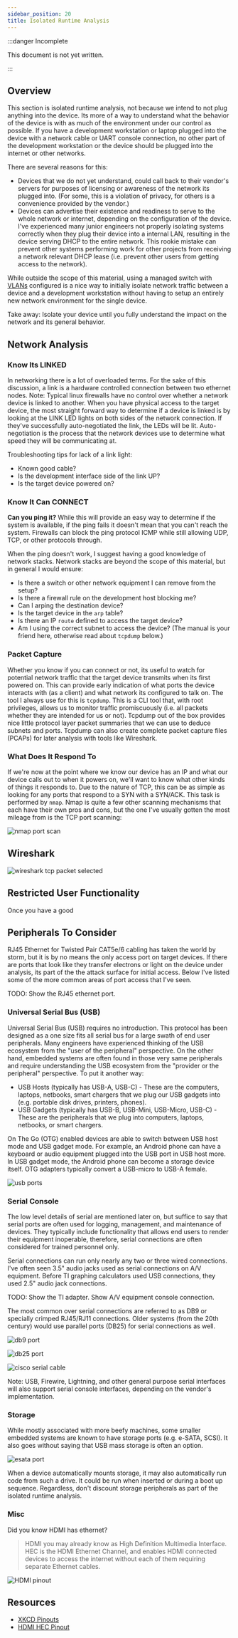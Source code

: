 ```yaml
---
sidebar_position: 20
title: Isolated Runtime Analysis
---
```


:::danger Incomplete

This document is not yet written.

:::

## Overview

This section is isolated runtime analysis, not because we intend to not plug anything into the device. Its more of a way to understand what the behavior of the device is with as much of the environment under our control as possible. If you have a development workstation or laptop plugged into the device with a network cable or UART console connection, no other part of the development workstation or the device should be plugged into the internet or other networks.

There are several reasons for this:

- Devices that we do not yet understand, could call back to their vendor's servers for purposes of licensing or awareness of the network its plugged into. (For some, this is a violation of privacy, for others is a convenience provided by the vendor.)
- Devices can advertise their existence and readiness to serve to the whole network or internet, depending on the configuration of the device. I've experienced many junior engineers not properly isolating systems correctly when they plug their device into a internal LAN, resulting in the device serving DHCP to the entire network. This rookie mistake can prevent other systems performing work for other projects from receiving a network relevant DHCP lease (i.e. prevent other users from getting access to the network).

While outside the scope of this material, using a managed switch with [VLANs](https://en.wikipedia.org/wiki/Virtual_LAN) configured is a nice way to initially isolate network traffic between a device and a development workstation without having to setup an entirely new network environment for the single device.

Take away: Isolate your device until you fully understand the impact on the network and its general behavior.

## Network Analysis

### Know Its LINKED

In networking there is a lot of overloaded terms. For the sake of this discussion, a link is a hardware controlled connection between two ethernet nodes. Note: Typical linux firewalls have no control over whether a network device is linked to another. When you have physical access to the target device, the most straight forward way to determine if a device is linked is by looking at the LINK LED lights on both sides of the network connection. If they've successfully auto-negotiated the link, the LEDs will be lit. Auto-negotiation is the process that the network devices use to determine what speed they will be communicating at.

Troubleshooting tips for lack of a link light:

- Known good cable?
- Is the development interface side of the link UP?
- Is the target device powered on?

### Know It Can CONNECT

**Can you ping it?** While this will provide an easy way to determine if the system is available, if the ping fails it doesn't mean that you can't reach the system. Firewalls can block the ping protocol ICMP while still allowing UDP, TCP, or other protocols through.

When the ping doesn't work, I suggest having a good knowledge of network stacks. Network stacks are beyond the scope of this material, but in general I would ensure:

- Is there a switch or other network equipment I can remove from the setup?
- Is there a firewall rule on the development host blocking me?
- Can I arping the destination device?
- Is the target device in the `arp` table?
- Is there an IP `route` defined to access the target device?
- Am I using the correct subnet to access the device? (The manual is your friend here, otherwise read about `tcpdump` below.)

### Packet Capture

Whether you know if you can connect or not, its useful to watch for potential network traffic that the target device transmits when its first powered on. This can provide early indication of what ports the device interacts with (as a client) and what network its configured to talk on. The tool I always use for this is `tcpdump`. This is a CLI tool that, with root privileges, allows us to monitor traffic promiscuously (i.e. all packets whether they are intended for us or not). Tcpdump out of the box provides nice little protocol layer packet summaries that we can use to deduce subnets and ports. Tcpdump can also create complete packet capture files (PCAPs) for later analysis with tools like Wireshark.

<!-- TODO: Show tcpdump usage and analysis. -->

### What Does It Respond To

If we're now at the point where we know our device has an IP and what our device calls out to when it powers on, we'll want to know what other kinds of things it responds to. Due to the nature of TCP, this can be as simple as looking for any ports that respond to a SYN with a SYN/ACK. This task is performed by `nmap`. Nmap is quite a few other scanning mechanisms that each have their own pros and cons, but the one I've usually gotten the most mileage from is the TCP port scanning:

![nmap port scan](./IsolatedRuntimeAnalysis/nmap-portscan.png)

## Wireshark

![wireshark tcp packet selected](./IsolatedRuntimeAnalysis/ws-packet-selected.png)

## Restricted User Functionality

Once you have a good

## Peripherals To Consider

RJ45 Ethernet for Twisted Pair CAT5e/6 cabling has taken the world by storm, but it is by no means the only access port on target devices. If there are ports that look like they transfer electrons or light on the device under analysis, its part of the the attack surface for initial access. Below I've listed some of the more common areas of port access that I've seen.

TODO: Show the RJ45 ethernet port.

### Universal Serial Bus (USB)

Universal Serial Bus (USB) requires no introduction. This protocol has been designed as a one size fits all serial bus for a large swath of end user peripherals. Many engineers have experienced thinking of the USB ecosystem from the "user of the peripheral" perspective. On the other hand, embedded systems are often found in those very same peripherals and require understanding the USB ecosystem from the "provider or the peripheral" perspective. To put it another way:

- USB Hosts (typically has USB-A, USB-C) - These are the computers, laptops, netbooks, smart chargers that we plug our USB gadgets into (e.g. portable disk drives, printers, phones).
- USB Gadgets (typically has USB-B, USB-Mini, USB-Micro, USB-C) - These are the peripherals that we plug into computers, laptops, netbooks, or smart chargers.

On The Go (OTG) enabled devices are able to switch between USB host mode and USB gadget mode. For example, an Android phone can have a keyboard or audio equipment plugged into the USB port in USB host more. In USB gadget mode, the Android phone can become a storage device itself. OTG adapters typically convert a USB-micro to USB-A female.

![usb ports](./IsolatedRuntimeAnalysis/USB-2-3-Types.png)

### Serial Console

The low level details of serial are mentioned later on, but suffice to say that serial ports are often used for logging, management, and maintenance of devices. They typically include functionality that allows end users to render their equipment inoperable, therefore, serial connections are often considered for trained personnel only.

Serial connections can run only nearly any two or three wired connections. I've often seen 3.5" audio jacks used as serial connections on A/V equipment. Before TI graphing calculators used USB connections, they used 2.5" audio jack connections.

TODO: Show the TI adapter. Show A/V equipment console connection.

The most common over serial connections are referred to as DB9 or specially crimped RJ45/RJ11 connections. Older systems (from the 20th century) would use parallel ports (DB25) for serial connections as well.

![db9 port](./IsolatedRuntimeAnalysis/db9.jpg)

![db25 port](./IsolatedRuntimeAnalysis/parallel-port.jpg)

![cisco serial cable](./IsolatedRuntimeAnalysis/cisco-serial2.png)

Note: USB, Firewire, Lightning, and other general purpose serial interfaces will also support serial console interfaces, depending on the vendor's implementation.

### Storage

While mostly associated with more beefy machines, some smaller embedded systems are known to have storage ports (e.g. e-SATA, SCSI). It also goes without saying that USB mass storage is often an option.

![esata port](./IsolatedRuntimeAnalysis/eSata.jpg)

When a device automatically mounts storage, it may also automatically run code from such a drive. It could be run when inserted or during a boot up sequence. Regardless, don't discount storage peripherals as part of the isolated runtime analysis.

### Misc

Did you know HDMI has ethernet?

> HDMI you may already know as High Definition Multimedia Interface. HEC is the
> HDMI Ethernet Channel, and enables HDMI connected devices to access the internet
> without each of them requiring separate Ethernet cables.

![HDMI pinout](./IsolatedRuntimeAnalysis/hdmi-hec-pinout.jpg)

## Resources

- [XKCD Pinouts](https://galigio.org/2020/06/08/pinouts/)
- [HDMI HEC Pinout](https://www.flickr.com/photos/jmarcd2/8091356838)